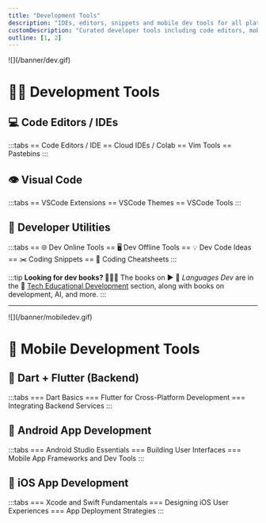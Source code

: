 ```yaml
---
title: "Development Tools"
description: "IDEs, editors, snippets and mobile dev tools for all platforms"
customDescription: "Curated developer tools including code editors, mobile frameworks and cheatsheets"
outline: [1, 2]
---
```


<GradientCard title="Development Tools" description="All-in-one toolbox for developers — from code editors to mobile dev." theme="blue" variant="thin"/>
![](/banner/dev.gif)

# 👨‍💻 Development Tools
## 💻 Code Editors / IDEs
:::tabs
== Code Editors / IDE
== Cloud IDEs / Colab
== Vim Tools
== Pastebins
:::

## 👁️ Visual Code
:::tabs
== VSCode Extensions
== VSCode Themes
== VSCode Tools
:::

## 🧰 Developer Utilities
:::tabs
== 🌐 Dev Online Tools
== 🖥️ Dev Offline Tools
== 💡 Dev Code Ideas
== ✂️ Coding Snippets
== 📜 Coding Cheatsheets
:::

:::tip **Looking for dev books? 🕵️‍♂️📖**
The books on ► 📝 _Languages Dev_ are in the 🧠 [Tech Educational Development](#) section, along with books on development, AI, and more.
:::

---

<GradientCard title="Mobile Development" description="Tools, resources, and tutorials for Android and iOS app development and customization." theme="purple" variant="thin" />
![](/banner/mobiledev.gif)

# 📱 Mobile Development Tools
## 🚀 Dart + Flutter (Backend)
:::tabs
=== Dart Basics
=== Flutter for Cross-Platform Development
=== Integrating Backend Services
:::

## 🤖 Android App Development
:::tabs
=== Android Studio Essentials
=== Building User Interfaces
=== Mobile App Frameworks and Dev Tools
:::

## 🍎 iOS App Development
:::tabs
=== Xcode and Swift Fundamentals
=== Designing iOS User Experiences
=== App Deployment Strategies
:::
